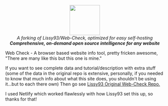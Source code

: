 <p align="center">
  <img src="https://i.ibb.co/q1gZN2p/web-check-logo.png" width="96" /><br />
  <i>A forking of Lissy93/Web-Check, optimized for easy self-hosting</i><br />
  <b><i>Comprehensive, on-demand open source intelligence for any website</i></b>
</p>

Web Check - A browser based website info tool, pretty fricken awesome, "There are many like this but this one is mine." 

If you want to see complete data and tutorial/description with extra stuff (some of the data in the original repo is extensive, personally, if you needed to know that much info about what this site does, you shouldn't be using it...but to each there own) Then go see 
<a href="https://github.com/Lissy93/web-check" target="_blank" rel="noopener noreferrer">Lissy93 Original Web-Check Repo.</a>

I used Netlify which worked flawlessly with how Lissy93 set this up, so thanks for that!
